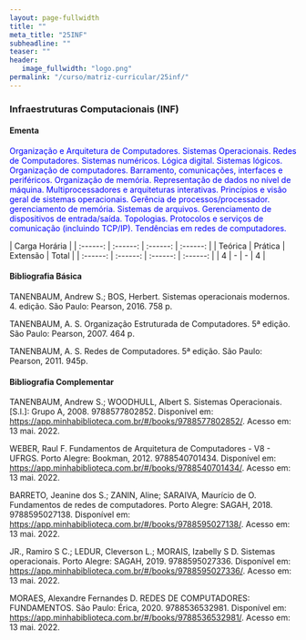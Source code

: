 ```yaml
---
layout: page-fullwidth
title: ""
meta_title: "25INF"
subheadline: ""
teaser: ""
header:
   image_fullwidth: "logo.png"
permalink: "/curso/matriz-curricular/25inf/"
---
```


### **Infraestruturas Computacionais (INF)**

#### **Ementa**

<class style="color: blue">Organização e Arquitetura de Computadores. Sistemas Operacionais. Redes de Computadores. Sistemas numéricos. Lógica digital. Sistemas lógicos. Organização de computadores. Barramento, comunicações, interfaces e periféricos. Organização de memória. Representação de dados no nível de máquina. Multiprocessadores e arquiteturas interativas. Princípios e visão geral de sistemas operacionais. Gerência de processos/processador. gerenciamento de memória. Sistemas de arquivos. Gerenciamento de dispositivos de entrada/saída. Topologias. Protocolos e serviços de comunicação (incluindo TCP/IP). Tendências em redes de computadores.</class>

| Carga Horária | 
| :------: | :------: | :------: | :------: |
| Teórica | Prática | Extensão | Total |
| :------: | :------: | :------: | :------: |
| 4 | - | - | 4 |

#### **Bibliografia Básica**

TANENBAUM, Andrew S.; BOS, Herbert. Sistemas operacionais modernos. 4. edição. São Paulo: Pearson, 2016. 758 p. 

TANENBAUM, A. S. Organização Estruturada de Computadores. 5ª edição. São Paulo: Pearson, 2007. 464 p. 

TANENBAUM, A. S. Redes de Computadores. 5ª edição. São Paulo: Pearson, 2011. 945p. 

#### **Bibliografia Complementar**

TANENBAUM, Andrew S.; WOODHULL, Albert S. Sistemas Operacionais. [S.l.]: Grupo A, 2008. 9788577802852. Disponível em: https://app.minhabiblioteca.com.br/#/books/9788577802852/. Acesso em: 13 mai. 2022. 

WEBER, Raul F. Fundamentos de Arquitetura de Computadores - V8 - UFRGS. Porto Alegre: Bookman, 2012. 9788540701434. Disponível em: https://app.minhabiblioteca.com.br/#/books/9788540701434/. Acesso em: 13 mai. 2022. 

BARRETO, Jeanine dos S.; ZANIN, Aline; SARAIVA, Maurício de O. Fundamentos de redes de computadores. Porto Alegre: SAGAH, 2018. 9788595027138. Disponível em: https://app.minhabiblioteca.com.br/#/books/9788595027138/. Acesso em: 13 mai. 2022. 

JR., Ramiro S C.; LEDUR, Cleverson L.; MORAIS, Izabelly S D. Sistemas operacionais. Porto Alegre: SAGAH, 2019. 9788595027336. Disponível em: https://app.minhabiblioteca.com.br/#/books/9788595027336/. Acesso em: 13 mai. 2022. 

MORAES, Alexandre Fernandes D. REDES DE COMPUTADORES: FUNDAMENTOS. São Paulo: Érica, 2020. 9788536532981. Disponível em: https://app.minhabiblioteca.com.br/#/books/9788536532981/. Acesso em: 13 mai. 2022. 